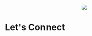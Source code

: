 <p align="center">
  <img src=https://capsule-render.vercel.app/api?type=waving&height=150&color=gradient&text=Hey,%20Everyone!&descAlign=50"/>
</p>

# **Let's Connect**

<!--
**joshuaa44/joshuaa44** is a ✨ _special_ ✨ repository because its `README.md` (this file) appears on your GitHub profile.
